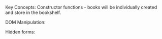 Key Concepts:
Constructor functions - books will be individually created and store in the bookshelf.

DOM Manipulation:

Hidden forms:
